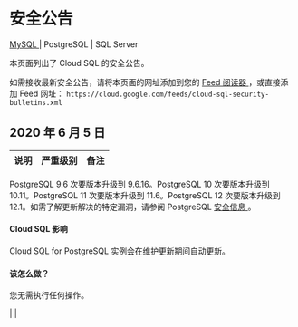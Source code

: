 #  安全公告

[ MySQL ](https://cloud.google.com/sql/docs/mysql/security-bulletins?hl=zh-cn
"查看此页面，了解 MySQL 数据库引擎") |  PostgreSQL  |  SQL Server

本页面列出了 Cloud SQL 的安全公告。

如需接收最新安全公告，请将本页面的网址添加到您的 [ Feed 阅读器
](https://wikipedia.org/wiki/Comparison_of_feed_aggregators) ，或直接添加 Feed 网址： `
https://cloud.google.com/feeds/cloud-sql-security-bulletins.xml `

##  2020 年 6 月 5 日

说明  |  严重级别  |  备注  
---|---|---  
  
PostgreSQL 9.6 次要版本升级到 9.6.16。PostgreSQL 10 次要版本升级到 10.11。PostgreSQL 11
次要版本升级到 11.6。PostgreSQL 12 次要版本升级到 12.1。如需了解更新解决的特定漏洞，请参阅 PostgreSQL [ 安全信息
](https://www.postgresql.org/support/security/) 。

####  Cloud SQL 影响

Cloud SQL for PostgreSQL 实例会在维护更新期间自动更新。

####  该怎么做？

您无需执行任何操作。

|  |

